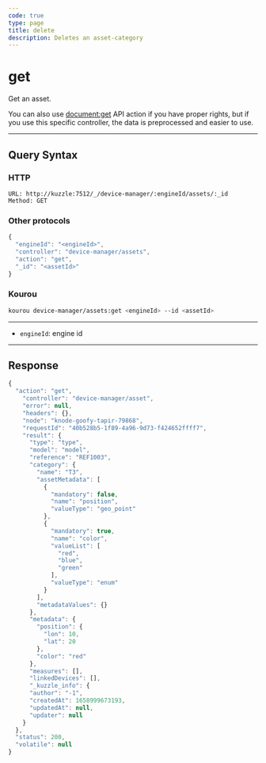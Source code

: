 ```yaml
---
code: true
type: page
title: delete
description: Deletes an asset-category
---
```


# get

Get an asset.

You can also use [document:get](/core/2/api/controllers/document/get) API action if you have proper rights, but if you use this specific controller, the data is preprocessed and easier to use.

---

## Query Syntax

### HTTP

```http
URL: http://kuzzle:7512/_/device-manager/:engineId/assets/:_id
Method: GET
```

### Other protocols

```js
{
  "engineId": "<engineId>",
  "controller": "device-manager/assets",
  "action": "get",
  "_id": "<assetId>"
}
```

### Kourou

```bash
kourou device-manager/assets:get <engineId> --id <assetId>
```

---

- `engineId`: engine id

---

## Response

```js
{
  "action": "get",
    "controller": "device-manager/asset",
    "error": null,
    "headers": {},
    "node": "knode-goofy-tapir-79868",
    "requestId": "40b528b5-1f89-4a96-9d73-f424652ffff7",
    "result": {
      "type": "type",
      "model": "model",
      "reference": "REF1003",
      "category": {
        "name": "T3",
        "assetMetadata": [
          {
            "mandatory": false,
            "name": "position",
            "valueType": "geo_point"
          },
          {
            "mandatory": true,
            "name": "color",
            "valueList": [
              "red",
              "blue",
              "green"
            ],
            "valueType": "enum"
          }
        ],
        "metadataValues": {}
      },
      "metadata": {
        "position": {
          "lon": 10,
          "lat": 20
        },
        "color": "red"
      },
      "measures": [],
      "linkedDevices": [],
      "_kuzzle_info": {
      "author": "-1",
      "createdAt": 1658999673193,
      "updatedAt": null,
      "updater": null
    }
  },
  "status": 200,
  "volatile": null
}
```

